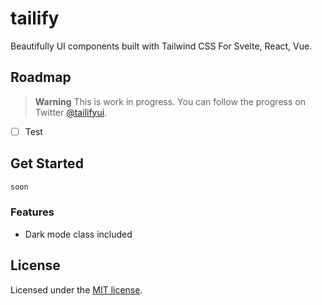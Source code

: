 # tailify
Beautifully UI components built with Tailwind CSS For Svelte, React, Vue.



## Roadmap

> **Warning**
> This is work in progress. You can follow the progress on Twitter [@tailifyui](https://twitter.com/tailifyui).
- [ ] Test


## Get Started

```bash
soon
```

### Features

- Dark mode class included

## License

Licensed under the [MIT license](https://github.com/TailifyUI/tailify/blob/main/LICENSE.md).
